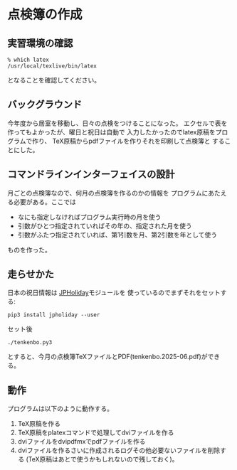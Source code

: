 # 点検簿の作成

## 実習環境の確認

```
% which latex
/usr/local/texlive/bin/latex
```

となることを確認してください。

## バックグラウンド

今年度から居室を移動し、日々の点検をつけることになった。
エクセルで表を作ってもよかったが、曜日と祝日は自動で
入力したかったのでlatex原稿をプログラムで作り、
TeX原稿からpdfファイルを作りそれを印刷して点検簿と
することにした。

## コマンドラインインターフェイスの設計

月ごとの点検簿なので、何月の点検簿を作るのかの情報を
プログラムにあたえる必要がある。ここでは

- なにも指定しなければプログラム実行時の月を使う
- 引数がひとつ指定されていればその年の、指定された月を使う
- 引数がふたつ指定されていれば、第1引数を月、第2引数を年として使う

ものを作った。

## 走らせかた

日本の祝日情報は
[JPHoliday](https://github.com/Lalcs/jpholiday)モジュールを
使っているのでまずそれをセットする:

```
pip3 install jpholiday --user
```

セット後

```
./tenkenbo.py3
```
とすると、今月の点検簿TeXファイルとPDF(tenkenbo.2025-06.pdf)ができる。

## 動作

プログラムは以下のように動作する。

1. TeX原稿を作る
2. TeX原稿をplatexコマンドで処理してdviファイルを作る
3. dviファイルをdvipdfmxでpdfファイルを作る
4. dviファイルを作るさいに作成されるログその他必要ないファイルを削除する
(TeX原稿はあとで使うかもしれないので残しておく)。

